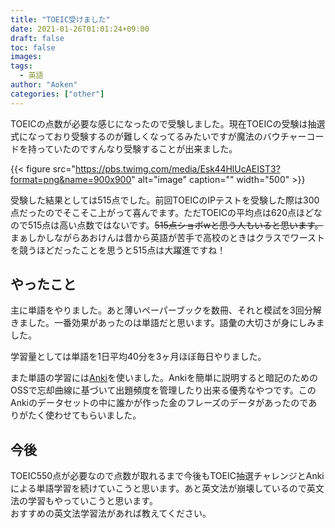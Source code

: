 ```yaml
---
title: "TOEIC受けました"
date: 2021-01-26T01:01:24+09:00
draft: false
toc: false
images:
tags: 
  - 英語
author: "Aoken"
categories: ["other"]
---
```


TOEICの点数が必要な感じになったので受験しました。現在TOEICの受験は抽選式になっており受験するのが難しくなってるみたいですが魔法のバウチャーコードを持っていたのですんなり受験することが出来ました。

{{< figure src="https://pbs.twimg.com/media/Esk44HlUcAEIST3?format=png&name=900x900" alt="image" caption="" width="500" >}}

受験した結果としては515点でした。前回TOEICのIPテストを受験した際は300点だったのでそこそこ上がって喜んでます。ただTOEICの平均点は620点ほどなので515点は高い点数ではないです。~~515点ショボwと思う人もいると思います。~~   
まぁしかしながらあおけんは昔から英語が苦手で高校のときはクラスでワーストを競うほどだったことを思うと515点は大躍進ですね！

## やったこと
主に単語をやりました。あと薄いペーパーブックを数冊、それと模試を3回分解きました。一番効果があったのは単語だと思います。語彙の大切さが身にしみました。

学習量としては単語を1日平均40分を3ヶ月ほぼ毎日やりました。

また単語の学習には[Anki](https://apps.ankiweb.net/)を使いました。Ankiを簡単に説明すると暗記のためのOSSで忘却曲線に基づいて出題頻度を管理したり出来る優秀なやつです。このAnkiのデータセットの中に誰かが作った金のフレーズのデータがあったのでありがたく使わせてもらいました。  

## 今後
TOEIC550点が必要なので点数が取れるまで今後もTOEIC抽選チャレンジとAnkiによる単語学習を続けていこうと思います。あと英文法が崩壊しているので英文法の学習もやっていこうと思います。  
おすすめの英文法学習法があれば教えてください。
